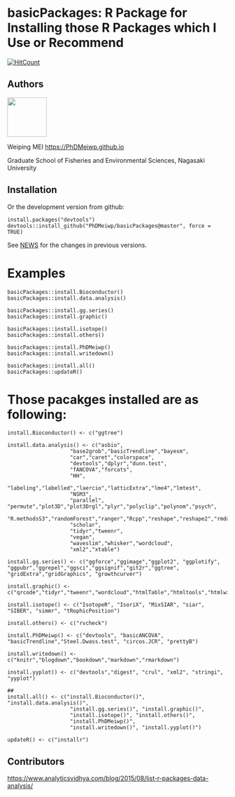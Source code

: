 # basicPackages: R Package for Installing those R Packages which I Use or Recommend

 [![HitCount](http://hits.dwyl.io/PhDMeiwp/basicPackages.svg)](http://hits.dwyl.io/PhDMeiwp/basicPackages)


## Authors

<img src="https://github.com/PhDMeiwp/PhDMeiwp.github.io/blob/hexo/Common_images/Mei_Logo.JPG" width="90"/>

Weiping MEI https://PhDMeiwp.github.io


Graduate School of Fisheries and Environmental Sciences, Nagasaki University


## Installation

Or the development version from github:
	
	install.packages("devtools")
	devtools::install_github("PhDMeiwp/basicPackages@master", force = TRUE)

See [NEWS](https://github.com/PhDMeiwp/basicPackages/blob/master/NEWS) for the changes in previous versions.

# Examples
	

	basicPackages::install.Bioconductor()
	basicPackages::install.data.analysis()
	
	basicPackages::install.gg.series()
	basicPackages::install.graphic()
	
	basicPackages::install.isotope()
	basicPackages::install.others()
	
	basicPackages::install.PhDMeiwp()
	basicPackages::install.writedown()
	
	basicPackages::install.all()
	basicPackages::updateR()
	
# Those pacakges installed are as following:

	

	install.Bioconductor() <- c("ggtree")

	install.data.analysis() <- c("asbio",
						"base2grob","basicTrendline","bayesm",
						"car","caret","colorspace",
						"devtools","dplyr","dunn.test",
						"fANCOVA","forcats",
						"HH",
						"labeling","labelled","laercio","latticExtra","lme4","lmtest",
						"NSM3",
						"parallel", "permute","plot3D","plot3Drgl","plyr","polyclip","polynom","psych",
						"R.methodsS3","randomForest","ranger","Rcpp","reshape","reshape2","rmda","robustbase","roxygen2",
						"scholar",
						"tidyr","tweenr",
						"vegan",
						"waveslim","whisker","wordcloud",
						"xml2","xtable")
						
	install.gg.series() <- c("ggforce","ggimage","ggplot2", "ggplotify", "ggpubr","ggrepel","ggsci","ggsignif","git2r","ggtree", "gridExtra","gridGraphics", "growthcurver")

	install.graphic() <- c("qrcode","tidyr","tweenr","wordcloud","htmlTable","htmltools","htmlwidgets","httpcode")

	install.isotope() <- c("IsotopeR", "IsoriX", "MixSIAR", "siar", "SIBER", "simmr", "tRophicPosition")

	install.others() <- c("rvcheck") 
	
	install.PhDMeiwp() <- c("devtools", "basicANCOVA", "basicTrendline","Steel.Dwass.test", "circos.JCR", "prettyB")
	
	install.writedown() <- c("knitr","blogdown","bookdown","markdown","rmarkdown")

	install.yyplot() <- c("devtools","digest", "crul", "xml2", "stringi", "yyplot")

	##
	install.all() <- c("install.Bioconductor()", "install.data.analysis()", 
						"install.gg.series()", "install.graphic()", 
						"install.isotope()", "install.others()", 
						"install.PhDMeiwp()", 
						"install.writedown()", "install.yyplot()")
	
	updateR() <- c("installr")

	
	
## Contributors
https://www.analyticsvidhya.com/blog/2015/08/list-r-packages-data-analysis/